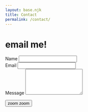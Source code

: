 ```yaml
---
layout: base.njk
title: Contact 
permalink: /contact/
---
```



<div id="header" class="mt-16">
<h1 class="font-montserrat text-center text-sm mb-8 ">email me!</h1> 
</div>

<form
  action="https://formspree.io/f/your-form-id"
  method="POST"
  class="max-w-xl mx-auto space-y-6 bg-white p-6 mb-32"
>
  <div>
    <label for="name" class="block text-sm font-medium text-gray-700">Name</label>
    <input
      type="text"
      name="name"
      id="name"
      required
      class="mt-1 block w-full p-2 border border-gray-300  focus:border-blue-500 focus:ring-blue-500"
    />
  </div>

  <div>
    <label for="email" class="block text-sm font-medium text-gray-700">Email</label>
    <input
      type="email"
      name="email"
      id="email"
      required
      class="mt-1 block w-full p-2  border border-gray-300  focus:border-blue-500 focus:ring-blue-500"
    />
  </div>

  <div>
    <label for="message" class="block p-2 text-sm font-medium text-gray-700">Message</label>
    <textarea
      name="message"
      id="message"
      rows="5"
      required
      class="mt-1 block w-full border border-gray-300  focus:border-blue-500 focus:ring-blue-500"
    ></textarea>
  </div>

  <!-- Optional anti-spam honeypot field -->
  <input type="text" name="_gotcha" style="display: none;" />

  <!-- Optional redirect -->
  <input type="hidden" name="_redirect" value="/thanks/" />

<button
type="submit"
class="w-auto bg-black text-white font-semibold py-2 px-4 rounded hove:bg-blue-700">
zoom zoom
  </button>
</form>

